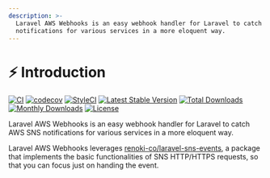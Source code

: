 ```yaml
---
description: >-
  Laravel AWS Webhooks is an easy webhook handler for Laravel to catch AWS SNS
  notifications for various services in a more eloquent way.
---
```


# ⚡ Introduction

[![CI](https://github.com/renoki-co/laravel-aws-webhooks/workflows/CI/badge.svg?branch=master)](https://github.com/renoki-co/laravel-aws-webhooks/workflows/CI/badge.svg?branch=master) [![codecov](https://camo.githubusercontent.com/b28aa551b07020ad3c13ab8f9914e6bebf4bd166347dee14b536d4d2d10516bb/68747470733a2f2f636f6465636f762e696f2f67682f72656e6f6b692d636f2f6c61726176656c2d6177732d776562686f6f6b732f6272616e63682f6d61737465722f67726170682f62616467652e737667)](https://codecov.io/gh/renoki-co/laravel-aws-webhooks/branch/master) [![StyleCI](https://camo.githubusercontent.com/836dc1ef448d0738f76e3e75a00272a48c9c3dda59ef4810a6499c761514d58a/68747470733a2f2f6769746875622e7374796c6563692e696f2f7265706f732f3238313731333034332f736869656c643f6272616e63683d6d6173746572)](https://github.styleci.io/repos/281713043) [![Latest Stable Version](https://camo.githubusercontent.com/e2a74df00ab9a3e64917a31dcc3e3b706230ea695ceb5d93fd769664dee625e3/68747470733a2f2f706f7365722e707567782e6f72672f72656e6f6b692d636f2f6c61726176656c2d6177732d776562686f6f6b732f762f737461626c65)](https://packagist.org/packages/renoki-co/laravel-aws-webhooks) [![Total Downloads](https://camo.githubusercontent.com/a0cfe36562911fc3e9598f575b8ebb4f1a20fe0cc0cc10e8a756e9b57035c601/68747470733a2f2f706f7365722e707567782e6f72672f72656e6f6b692d636f2f6c61726176656c2d6177732d776562686f6f6b732f646f776e6c6f616473)](https://packagist.org/packages/renoki-co/laravel-aws-webhooks) [![Monthly Downloads](https://camo.githubusercontent.com/cc201c2a7928127c0775778d60a832d4cca9357e11bdd3d0e709d469b1836109/68747470733a2f2f706f7365722e707567782e6f72672f72656e6f6b692d636f2f6c61726176656c2d6177732d776562686f6f6b732f642f6d6f6e74686c79)](https://packagist.org/packages/renoki-co/laravel-aws-webhooks) [![License](https://camo.githubusercontent.com/8f6ae96f675271ef288902d2d82e7603186f1fbcf6d6c500c0d0578f7fe06ed4/68747470733a2f2f706f7365722e707567782e6f72672f72656e6f6b692d636f2f6c61726176656c2d6177732d776562686f6f6b732f6c6963656e7365)](https://packagist.org/packages/renoki-co/laravel-aws-webhooks)

Laravel AWS Webhooks is an easy webhook handler for Laravel to catch AWS SNS notifications for various services in a more eloquent way.

Laravel AWS Webhooks leverages [renoki-co/laravel-sns-events](https://github.com/renoki-co/laravel-sns-events), a package that implements the basic functionalities of SNS HTTP/HTTPS requests, so that you can focus just on handing the event.
